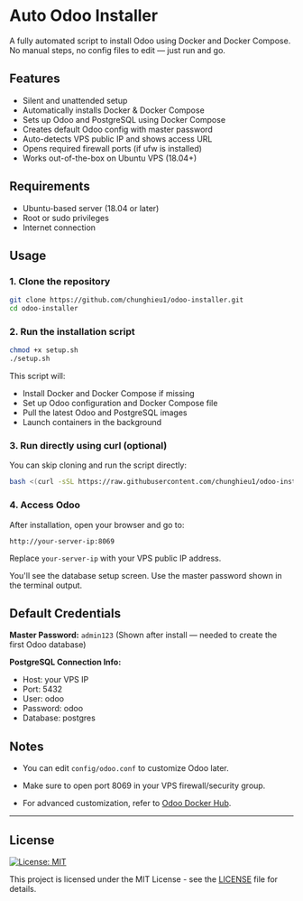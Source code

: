 ﻿# Auto Odoo Installer

A fully automated script to install Odoo using Docker and Docker Compose. No manual steps, no config files to edit — just run and go.

## Features

- Silent and unattended setup
- Automatically installs Docker & Docker Compose
- Sets up Odoo and PostgreSQL using Docker Compose
- Creates default Odoo config with master password
- Auto-detects VPS public IP and shows access URL
- Opens required firewall ports (if ufw is installed)
- Works out-of-the-box on Ubuntu VPS (18.04+)

## Requirements

- Ubuntu-based server (18.04 or later)
- Root or sudo privileges
- Internet connection

## Usage

### 1. Clone the repository

```bash
git clone https://github.com/chunghieu1/odoo-installer.git
cd odoo-installer
```

### 2. Run the installation script

```bash
chmod +x setup.sh
./setup.sh
```

This script will:
- Install Docker and Docker Compose if missing
- Set up Odoo configuration and Docker Compose file
- Pull the latest Odoo and PostgreSQL images
- Launch containers in the background

### 3. Run directly using curl (optional)

You can skip cloning and run the script directly:

```bash
bash <(curl -sSL https://raw.githubusercontent.com/chunghieu1/odoo-installer/main/setup.sh)
```

### 4. Access Odoo

After installation, open your browser and go to:

```
http://your-server-ip:8069
```

Replace `your-server-ip` with your VPS public IP address.

You'll see the database setup screen. Use the master password shown in the terminal output.

## Default Credentials

**Master Password:** `admin123` (Shown after install — needed to create the first Odoo database)

**PostgreSQL Connection Info:**
- Host: your VPS IP
- Port: 5432
- User: odoo
- Password: odoo
- Database: postgres

## Notes

- You can edit `config/odoo.conf` to customize Odoo later.
- Make sure to open port 8069 in your VPS firewall/security group.

- For advanced customization, refer to [Odoo Docker Hub](https://hub.docker.com/_/odoo).

---
## License

[![License: MIT](https://img.shields.io/badge/License-MIT-yellow.svg)](LICENSE)

This project is licensed under the MIT License - see the [LICENSE](LICENSE) file for details.
